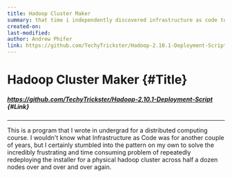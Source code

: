 ```yaml
---
title: Hadoop Cluster Maker
summary: that time i independently discovered infrastructure as code to save time.
created-on:
last-modified:
author: Andrew Phifer
link: https://github.com/TechyTrickster/Hadoop-2.10.1-Deployment-Script
---
```


# Hadoop Cluster Maker {#Title}
##### https://github.com/TechyTrickster/Hadoop-2.10.1-Deployment-Script {#Link}
---

This is a program that I wrote in undergrad for a distributed computing course.  I wouldn't know what Infrastructure as Code was for another couple of years, but I certainly stumbled into the pattern on my own to solve the incredibly frustrating and time consuming problem of repeatedly redeploying the installer for a physical hadoop cluster across half a dozen nodes over and over and over again.  